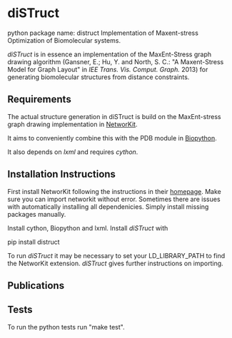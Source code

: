 diSTruct
========

python package name: distruct
Implementation of Maxent-stress Optimization of Biomolecular systems.

*diSTruct* is in essence an implementation of the MaxEnt-Stress graph drawing algorithm (Gansner, E.; Hu, Y. and North, S. C.: "A Maxent-Stress Model for Graph Layout" in *IEE Trans. Vis. Comput. Graph.* 2013) for generating biomolecular structures from distance constraints.

## Requirements
The actual structure generation in diSTruct is build on the MaxEnt-stress graph drawing implementation in [NetworKit](https://networkit.iti.kit.edu).

It aims to conveniently combine this with the PDB module in [Biopython](https://biopython.org).

It also depends on *lxml* and requires *cython*.

## Installation Instructions

First install NetworKit following the instructions in their [homepage](https://networkit.iti.kit.edu).
Make sure you can
import networkit
without error. Sometimes there are issues with automatically installing all dependenicies.
Simply install missing packages manually.

Install cython, Biopython and lxml.
Install *diSTruct* with

pip install distruct

To run *diSTruct* it may be necessary to set your LD_LIBRARY_PATH to find the NetworKit extension.
*diSTruct* gives further instructions on importing.

## Publications

## Tests
To run the python tests run "make test".
